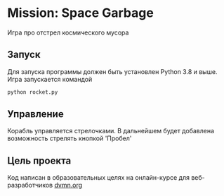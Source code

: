 # Mission: Space Garbage

Игра про отстрел космического мусора

## Запуск

Для запуска программы должен быть установлен Python 3.8 и выше. Игра запускается командой

```bash
python rocket.py

```

## Управление

Корабль управляется стрелочками. В дальнейшем будет добавлена возможность стрелять кнопкой 'Пробел'

## Цель проекта

Код написан в образовательных целях на онлайн-курсе для веб-разработчиков [dvmn.org](https://dvmn.org)
